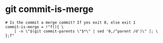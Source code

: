 # git commit-is-merge 

```gitconfig
# Is the commit a merge commit? If yes exit 0, else exit 1
commit-is-merge = !"f(){ \
    [ -n \"$(git commit-parents \"$*\" | sed '0,/^parent /d')\" ]; \
};f"
```